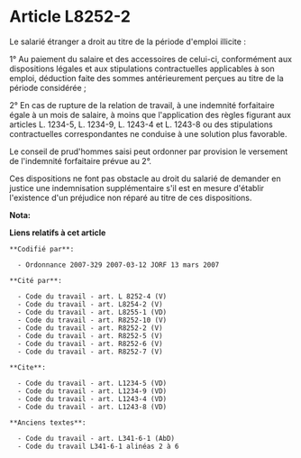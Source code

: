 # Article L8252-2

Le salarié étranger a droit au titre de la période d'emploi illicite :

1° Au paiement du salaire et des accessoires de celui-ci, conformément aux dispositions légales et aux stipulations
contractuelles applicables à son emploi, déduction faite des sommes antérieurement perçues au titre de la période
considérée ;

2° En cas de rupture de la relation de travail, à une indemnité forfaitaire égale à un mois de salaire, à moins que
l'application des règles figurant aux articles L. 1234-5, L. 1234-9, L. 1243-4 et L. 1243-8 ou des stipulations
contractuelles correspondantes ne conduise à une solution plus favorable.

Le conseil de prud'hommes saisi peut ordonner par provision le versement de l'indemnité forfaitaire prévue au 2°.

Ces dispositions ne font pas obstacle au droit du salarié de demander en justice une indemnisation supplémentaire s'il est en
mesure d'établir l'existence d'un préjudice non réparé au titre de ces dispositions.

**Nota:**



**Liens relatifs à cet article**

	**Codifié par**:

	  - Ordonnance 2007-329 2007-03-12 JORF 13 mars 2007

	**Cité par**:

	  - Code du travail - art. L 8252-4 (V)
	  - Code du travail - art. L8254-2 (V)
	  - Code du travail - art. L8255-1 (VD)
	  - Code du travail - art. R8252-10 (V)
	  - Code du travail - art. R8252-2 (V)
	  - Code du travail - art. R8252-5 (V)
	  - Code du travail - art. R8252-6 (V)
	  - Code du travail - art. R8252-7 (V)

	**Cite**:

	  - Code du travail - art. L1234-5 (VD)
	  - Code du travail - art. L1234-9 (VD)
	  - Code du travail - art. L1243-4 (VD)
	  - Code du travail - art. L1243-8 (VD)

	**Anciens textes**:

	  - Code du travail - art. L341-6-1 (AbD)
	  - Code du travail L341-6-1 alinéas 2 à 6
